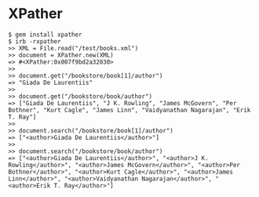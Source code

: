 # XPather

    $ gem install xpather    
    $ irb -rxpather
    >> XML = File.read("/test/books.xml")
    >> document = XPather.new(XML)
    => #<XPather:0x007f9bd2a32030>
    >>
    >> document.get("/bookstore/book[1]/author")
    => "Giada De Laurentiis"
    >>
    >> document.get("/bookstore/book/author")
	=> ["Giada De Laurentiis", "J K. Rowling", "James McGovern", "Per Bothner", "Kurt Cagle", "James Linn", "Vaidyanathan Nagarajan", "Erik T. Ray"]
	>>
	>> document.search("/bookstore/book[1]/author")
	=> ["<author>Giada De Laurentiis</author>"]
	>>
	>> document.search("/bookstore/book/author")
	=> ["<author>Giada De Laurentiis</author>", "<author>J K. Rowling</author>", "<author>James McGovern</author>", "<author>Per Bothner</author>", "<author>Kurt Cagle</author>", "<author>James Linn</author>", "<author>Vaidyanathan Nagarajan</author>", "<author>Erik T. Ray</author>"]
